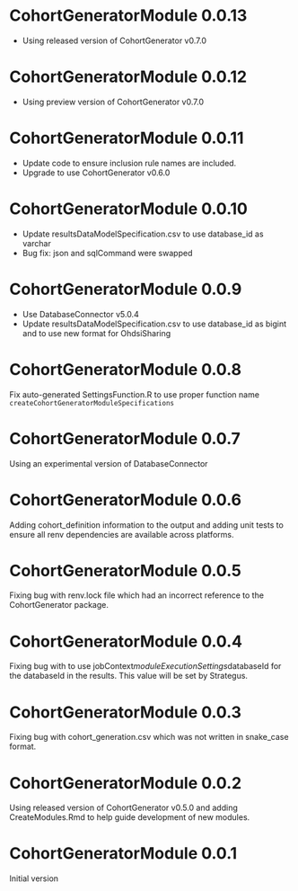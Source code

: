 CohortGeneratorModule 0.0.13
=======================

- Using released version of CohortGenerator v0.7.0

CohortGeneratorModule 0.0.12
=======================

- Using preview version of CohortGenerator v0.7.0

CohortGeneratorModule 0.0.11
=======================

- Update code to ensure inclusion rule names are included.
- Upgrade to use CohortGenerator v0.6.0

CohortGeneratorModule 0.0.10
=======================

- Update resultsDataModelSpecification.csv to use database_id as varchar
- Bug fix: json and sqlCommand were swapped

CohortGeneratorModule 0.0.9
=======================

- Use DatabaseConnector v5.0.4
- Update resultsDataModelSpecification.csv to use database_id as bigint and to 
use new format for OhdsiSharing

CohortGeneratorModule 0.0.8
=======================

Fix auto-generated SettingsFunction.R to use proper function name
`createCohortGeneratorModuleSpecifications`

CohortGeneratorModule 0.0.7
=======================

Using an experimental version of DatabaseConnector

CohortGeneratorModule 0.0.6
=======================

Adding cohort_definition information to the output and adding unit tests
to ensure all renv dependencies are available across platforms.

CohortGeneratorModule 0.0.5
=======================

Fixing bug with renv.lock file which had an incorrect reference to the 
CohortGenerator package.

CohortGeneratorModule 0.0.4
=======================

Fixing bug with to use jobContext$moduleExecutionSettings$databaseId for the
databaseId in the results. This value will be set by Strategus.

CohortGeneratorModule 0.0.3
=======================

Fixing bug with cohort_generation.csv which was not written in snake_case
format.

CohortGeneratorModule 0.0.2
=======================

Using released version of CohortGenerator v0.5.0 and adding CreateModules.Rmd
to help guide development of new modules.

CohortGeneratorModule 0.0.1
=======================

Initial version